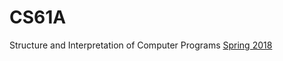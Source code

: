 # CS61A

Structure and Interpretation of Computer Programs [Spring 2018](https://inst.eecs.berkeley.edu/~cs61a/sp18/)
